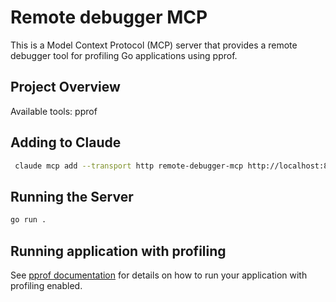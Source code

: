 # Remote debugger MCP
This is a Model Context Protocol (MCP) server that provides a remote debugger tool for profiling Go applications using pprof.


## Project Overview

Available tools: pprof

## Adding to Claude

```bash
 claude mcp add --transport http remote-debugger-mcp http://localhost:8899/mcp
```

## Running the Server

```bash
go run .
```

## Running application with profiling

See [pprof documentation](https://pkg.go.dev/net/http/pprof) for details on how to run your application with profiling enabled.
